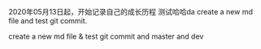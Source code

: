 2020年05月13日起，开始记录自己的成长历程
测试哈哈da
create a new md file and test git commit.

create a new md file & test git commit and master and dev
